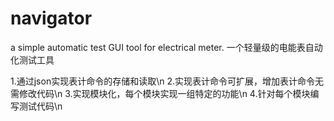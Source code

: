 # navigator
a simple automatic test GUI tool for electrical meter.
一个轻量级的电能表自动化测试工具

1.通过json实现表计命令的存储和读取\n
2.实现表计命令可扩展，增加表计命令无需修改代码\n
3.实现模块化，每个模块实现一组特定的功能\n
4.针对每个模块编写测试代码\n
